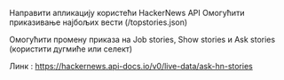 Направити апликацију користећи HackerNews API
Омогућити приказивање најбољих вести (/topstories.json)

Омогућити промену приказа на Job stories, Show stories и Ask stories (користити дугмиће или селект)

Линк : https://hackernews.api-docs.io/v0/live-data/ask-hn-stories